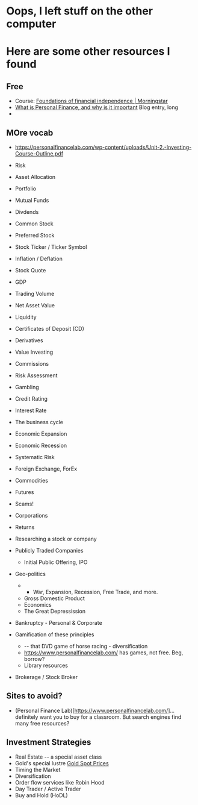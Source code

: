 # Oops, I left stuff on the other computer

# Here are some other resources I found

## Free

* Course: [Foundations of financial independence | Morningstar](https://www.morningstar.com.au/insights/personal-finance/244572/introducing-our-investing-course-foundations-of-financial-independence) 
* [What is Personal Finance, and why is it important](https://www.investopedia.com/terms/p/personalfinance.asp) Blog entry, long
* 


## MOre vocab

* https://personalfinancelab.com/wp-content/uploads/Unit-2.-Investing-Course-Outline.pdf
* Risk
* Asset Allocation
* Portfolio
* Mutual Funds
* Divdends
* Common Stock
* Preferred Stock
* Stock Ticker / Ticker Symbol
* Inflation / Deflation
* Stock Quote
* GDP
* Trading Volume
* Net Asset Value
* Liquidity
* Certificates of Deposit (CD) 
* Derivatives
* Value Investing
* Commissions
* Risk Assessment
* Gambling
* Credit Rating
* Interest Rate
* The business cycle
* Economic Expansion
* Economic Recession
* Systematic Risk
* Foreign Exchange, ForEx
* Commodities
* Futures
* Scams!
* Corporations
* Returns
* Researching a stock or company
* Publicly Traded Companies
    * Initial Public Offering, IPO
* Geo-politics 
    * - War, Expansion, Recession, Free Trade, and more. 
    * Gross Domestic Product
    * Economics
    * The Great Depressission
     
* Bankruptcy - Personal & Corporate
* Gamification of these principles 
    * -- that DVD game of horse racing - diversification
    * https://www.personalfinancelab.com/ has games, not free. Beg, borrow? 
    * Library resources
* Brokerage / Stock Broker

## Sites to avoid?

* (Personal Finance Lab)[https://www.personalfinancelab.com/]... definitely want you to buy for a classroom. But search engines find many free resources?

##  Investment Strategies

* Real Estate -- a special asset class
* Gold's special lustre [Gold Spot Prices](https://www.kitco.com/price/precious-metals/gold)
* Timing the Market
* Diversification
* Order flow services like Robin Hood
* Day Trader / Active Trader
* Buy and Hold (HoDL)
